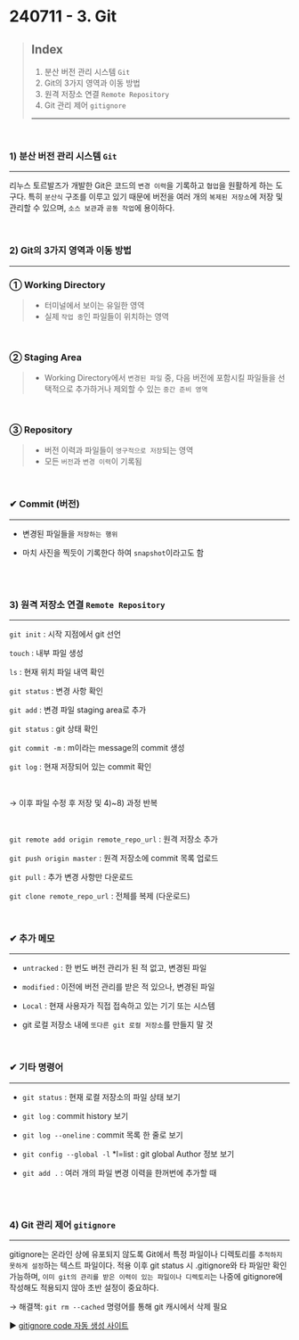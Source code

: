 # 240711 - 3. Git
> ## Index
> 
> 1) 분산 버전 관리 시스템 `Git`
> 2) Git의 3가지 영역과 이동 방법
> 3) 원격 저장소 연결 `Remote Repository`
> 4) Git 관리 제어 `gitignore`
> ---

<br>

### 1) 분산 버전 관리 시스템 `Git`
---
리누스 토르발즈가 개발한 Git은 코드의 `변경 이력`을 기록하고 `협업`을 원활하게 하는 도구다. 특히 `분산식` 구조를 이루고 있기 때문에 버전을 여러 개의 `복제된 저장소`에 저장 및 관리할 수 있으며, `소스 보관`과 `공동 작업`에 용이하다.


<br>

### 2) Git의 3가지 영역과 이동 방법
---


### ① Working Directory
> - 터미널에서 보이는 유일한 영역
> - 실제 `작업 중`인 파일들이 위치하는 영역
<br>

### ② Staging Area
> - Working Directory에서 `변경된 파일` 중, 다음 버전에 포함시킬 파일들을 선택적으로 추가하거나 제외할 수 있는 `중간 준비 영역`
<br>

### ③ Repository
> - 버전 이력과 파일들이 `영구적으로 저장`되는 영역
> - 모든 `버전`과 `변경 이력`이 기록됨

<br>

### ✔ Commit (버전)
---
- 변경된 파일들을 `저장하는 행위`

- 마치 사진을 찍듯이 기록한다 하여 `snapshot`이라고도 함


<br>
<br>


### 3) 원격 저장소 연결 `Remote Repository`
---

`git init` : 시작 지점에서 git 선언

`touch` : 내부 파일 생성

`ls` : 현재 위치 파일 내역 확인

`git status` : 변경 사항 확인

`git add` : 변경 파일 staging area로 추가

`git status` : git 상태 확인

`git commit -m` : m이라는 message의 commit 생성

`git log` : 현재 저장되어 있는 commit 확인

<br>

→ 이후 파일 수정 후 저장 및 4)~8) 과정 반복

<br>

`git remote add origin remote_repo_url` : 원격 저장소 추가

`git push origin master` : 원격 저장소에 commit 목록 업로드

`git pull` : 추가 변경 사항만 다운로드

`git clone remote_repo_url` : 전체를 복제 (다운로드)

<br>

### ✔ 추가 메모
---
- `untracked` : 한 번도 버전 관리가 된 적 없고, 변경된 파일

- `modified` : 이전에 버전 관리를 받은 적 있으나, 변경된 파일

- `Local` : 현재 사용자가 직접 접속하고 있는 기기 또는 시스템

- git 로컬 저장소 내에 `또다른 git 로컬 저장소`를 만들지 말 것

<br>

### ✔ 기타 명령어
---
- `git status` : 현재 로컬 저장소의 파일 상태 보기

- `git log` : commit history 보기

- `git log --oneline` : commit 목록 한 줄로 보기

- `git config --global -l` *l=list : git global Author 정보 보기

- `git add .` : 여러 개의 파일 변경 이력을 한꺼번에 추가할 때


<br>
<br>

### 4) Git 관리 제어 `gitignore`
---

gitignore는 온라인 상에 유포되지 않도록 Git에서 특정 파일이나 디렉토리를 `추적하지 못하게 설정`하는 텍스트 파일이다. 적용 이후 git status 시 .gitignore와 타 파일만 확인 가능하며, `이미 git의 관리를 받은 이력이 있는 파일이나 디렉토리`는 나중에 gitignore에 작성해도 적용되지 않아 초반 설정이 중요하다.

→ 해결책: `git rm --cached` 명령어를 통해 git 캐시에서 삭제 필요

▶ [gitignore code 자동 생성 사이트](https://www.toptal.com/developers/gitignore/)